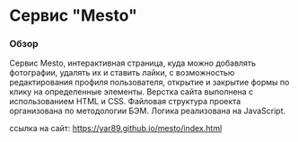 # Сервис "Mesto"

### Обзор
Сервис Mesto, интерактивная страница, куда можно добавлять фотографии, удалять их и ставить лайки, с возможностью редактирования профиля пользователя, открытие и закрытие формы по клику на определенные элементы.
Верстка сайта выполнена с использованием HTML и CSS. 
Файловая структура проекта организована по методологии БЭМ.
Логика реализована на JavaScript.

ссылка на сайт: https://yar89.github.io/mesto/index.html

 


